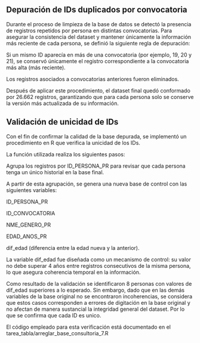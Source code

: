 ## Depuración de IDs duplicados por convocatoria

Durante el proceso de limpieza de la base de datos se detectó la presencia de registros repetidos por persona en distintas convocatorias.
Para asegurar la consistencia del dataset y mantener únicamente la información más reciente de cada persona, se definió la siguiente regla de depuración:

Si un mismo ID aparecía en más de una convocatoria (por ejemplo, 19, 20 y 21), se conservó únicamente el registro correspondiente a la convocatoria más alta (más reciente).

Los registros asociados a convocatorias anteriores fueron eliminados.

Después de aplicar este procedimiento, el dataset final quedó conformado por 26.662 registros, garantizando que para cada persona solo se conserve la versión más actualizada de su información.


## Validación de unicidad de IDs

Con el fin de confirmar la calidad de la base depurada, se implementó un procedimiento en R que verifica la unicidad de los IDs.

La función utilizada realiza los siguientes pasos:

Agrupa los registros por ID_PERSONA_PR para revisar que cada persona tenga un único historial en la base final.

A partir de esta agrupación, se genera una nueva base de control con las siguientes variables:

ID_PERSONA_PR

ID_CONVOCATORIA

NME_GENERO_PR

EDAD_ANOS_PR

dif_edad (diferencia entre la edad nueva y la anterior).

La variable dif_edad fue diseñada como un mecanismo de control: su valor no debe superar 4 años entre registros consecutivos de la misma persona, lo que asegura coherencia temporal en la información.

Como resultado de la validación se identificaron 8 personas con valores de dif_edad superiores a lo esperado. Sin embargo, dado que en las demás variables de la base original no se encontraron incoherencias, se considera que estos casos corresponden a errores de digitación en la base original y no afectan de manera sustancial la integridad general del dataset. Por lo que se confirma que cada ID es unico.

El código empleado para esta verificación está documentado en el tarea_tabla/arreglar_base_consultoria_7.R 
